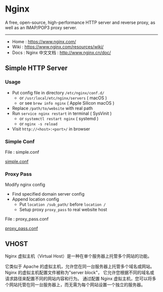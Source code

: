 # Nginx

A free, open-source, high-performance HTTP server and reverse proxy, as well as an IMAP/POP3 proxy server.

---

-   Home : https://www.nginx.com/
-   Wiki : https://www.nginx.com/resources/wiki/
-   Docs : Nginx 中文文档 : http://www.nginx.cn/doc/

## Simple HTTP Server

### Usage

-   Put config file in directory `/etc/nginx/conf.d/`
    -   or `/usr/local/etc/nginx/servers` ( macOS )
    -   or see `brew info nginx` ( Apple Silicon macOS )
-   Replace `/path/to/website` with real path
-   Run `service nginx restart` in terminal ( SysVinit )
    -   or `systemctl restart nginx` ( systemd )
    -   or `nginx -s reload`
-   Visit `http://<host>:<port>/` in browser

### Simple Conf

File : simple.conf

[simple.conf](./simple.conf ":include :type=code nginx")

### Proxy Pass

Modify nginx config

-   Find specified domain server config
-   Append location config
    -   Put `location /sub_path/` before `location /`
    -   Setup proxy `proxy_pass` to real website host

File : proxy_pass.conf

[proxy_pass.conf](./proxy_pass.conf ":include :type=code nginx")

## VHOST

Nginx 虚拟主机（Virtual Host）是一种在单个服务器上托管多个网站的功能。

它类似于 Apache 的虚拟主机，允许您在同一台服务器上托管多个域名或网站。
Nginx 的虚拟主机配置文件被称为"server block"，
它允许您根据不同的域名或请求路径来配置不同的网站内容和行为。
通过配置 Nginx 虚拟主机，您可以将多个网站托管在同一台服务器上，而无需为每个网站设置一个独立的服务器。
